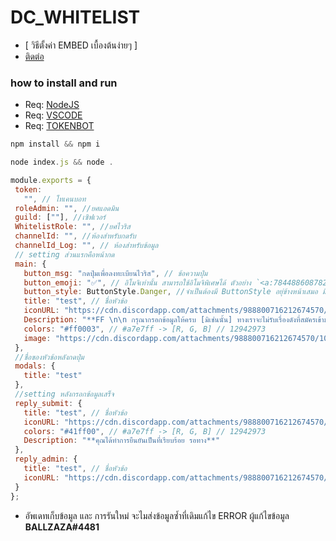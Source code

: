 # DC_WHITELIST
+ [ วิธีตั้งค่า EMBED เบื้องต้นง่ายๆ ]
+ [ติดต่อ](https://discord.gg/AypUvAdDHs)

### how to install and run 
 + Req: [NodeJS](https://nodejs.org/en/download)
 + Req: [VSCODE](https://code.visualstudio.com/download)
 + Req: [TOKENBOT](https://discord.com/developers/)
 
 
```js
npm install && npm i

node index.js && node .
```
 ```js 
module.exports = {
  token:
    "", // โทเคนบอท
  roleAdmin: "", //ยศแอดมิน
  guild: [""], //เซิฟเวอร์
  WhitelistRole: "", //ยศไวริส
  channelId: "", //ห้องสำหรับกดรับ
  channelId_Log: "", // ห้องสำหรับข้อมูล
  // setting ส่วนแรกคือหน้ากด
  main: {
    button_msg: "กดปุ่มเพื่อลงทะเบียนไวริส", // ข้อความปุ่ม
    button_emoji: "✅", // อิโมจิเท่านั้น สามารถใช้อิโมจิพิเศษได้ ตัวอย่าง `<a:784488608782483477:853402922037280780>`
    button_style: ButtonStyle.Danger, //จำเป็นต้องมี ButtonStyle อยุ่ข้างหน้าเสมอ มีทั้งหมด 4สี ได้แก่ Primary สีน้ำเงิน , Secondary = เทา , Success = เขียว ,Danger =แดง 
    title: "test", // ชื่อหัวข้อ
    iconURL: "https://cdn.discordapp.com/attachments/988800716212674570/1082762974520946758/logo.png", // รูปไอคอน
    Description: "**FF \n\n กรุณากรอกข้อมูลให้ครบ [มิเช่นนั้น] ทางเราจะไม่รับเรื่องดังที่สมัครเข้ามา**", // คำอธิบาย
    colors: "#ff0003", // #a7e7ff -> [R, G, B] // 12942973
    image: "https://cdn.discordapp.com/attachments/988800716212674570/1082762974520946758/logo.png", // รูปหลัก
  },
  //ชื่อของหัวข้อหลังกดปุ่ม
  modals: {
    title: "test"
  },
  //setting หลังกรอกข้อมูลเสร็จ
  reply_submit: {
    title: "test", // ชื่อหัวข้อ
    iconURL: "https://cdn.discordapp.com/attachments/988800716212674570/1082762974520946758/logo.png", // รูปไอคอน
    colors: "#41ff00", // #a7e7ff -> [R, G, B] // 12942973
    Description: "**คุณได้ทำการยืนยันเป็นที่เรียบร้อย รอทาง**"
  },
  reply_admin: {
    title: "test", // ชื่อหัวข้อ
    iconURL: "https://cdn.discordapp.com/attachments/988800716212674570/1082762974520946758/logo.png", // รูปไอคอน
  }
};
 ```
 
 
 + อัพเดทเก็บข้อมูล และ การรันใหม่ จะไมส่งข้อมูลซ้ำที่เดิมแก้ไข ERROR
 ผู้แก้ไขข้อมูล **BALLZAZA#4481**
 
